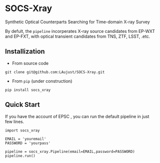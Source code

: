 # SOCS-Xray
Synthetic Optical Counterparts Searching for Time-domain X-ray Survey

By defult, the `pipeline` incorperates X-ray source candidates from EP-WXT and EP-FXT, with optical transient candidates from TNS, ZTF, LSST, .etc.

## Installization

- From source code

```
git clone git@github.com:LAujust/SOCS-Xray.git
```

- From `pip` (under construction)

```
pip install socs_xray
```

## Quick Start

If you have the account of EPSC , you can run the default pipeline in just few lines. 

```
import socs_xray

EMAIL = 'youremail'
PASSWORD = 'yourpass'

pipeline = socs_xray.Pipeline(email=EMAIL,password=PASSWORD)
pipeline.run()
```


